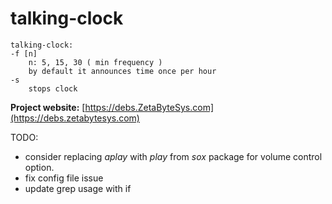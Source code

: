 # talking-clock

```
talking-clock:
-f [n]
    n: 5, 15, 30 ( min frequency )
    by default it announces time once per hour
-s
    stops clock
```

**Project website:**
[https://debs.ZetaByteSys.com](https://debs.zetabytesys.com)

TODO:

- consider replacing *aplay* with *play* from *sox* package for volume control option.
- fix config file issue
- update grep usage with if

